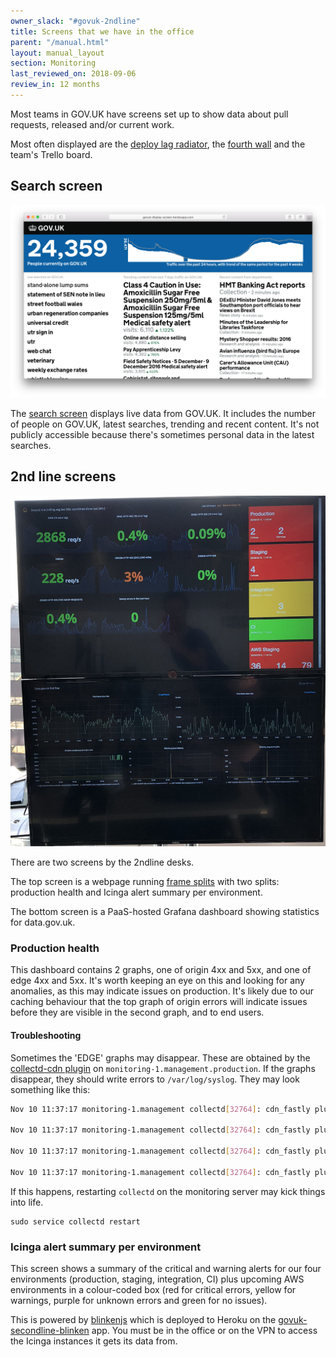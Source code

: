 ```yaml
---
owner_slack: "#govuk-2ndline"
title: Screens that we have in the office
parent: "/manual.html"
layout: manual_layout
section: Monitoring
last_reviewed_on: 2018-09-06
review_in: 12 months
---
```


Most teams in GOV.UK have screens set up to show data about pull requests, released and/or current work.

Most often displayed are the [deploy lag radiator][deploy-lag], the [fourth wall][fourth-wall] and the team's Trello board.

[deploy-lag]: https://github.com/dsingleton/deploy-lag-radiator
[fourth-wall]: https://github.com/alphagov/fourth-wall

## Search screen

![Screen shot of the search screen](images/search-screen.png)

The [search screen][search-screen] displays live data from GOV.UK. It includes the number of people on GOV.UK, latest searches, trending and recent content. It's not publicly accessible because there's sometimes personal data in the latest searches.

[search-screen]: https://github.com/alphagov/govuk-display-screen

## 2nd line screens

![Photo of the 2nd line monitoring screens](images/monitoring.jpg)

There are two screens by the 2ndline desks.

The top screen is a webpage running [frame splits][frame-splits] with two splits: production health and Icinga alert summary per environment.

The bottom screen is a PaaS-hosted Grafana dashboard showing statistics for data.gov.uk.

[frame-splits]: https://github.com/dsingleton/frame-splits

### Production health

This dashboard contains 2 graphs, one of origin 4xx and 5xx, and one of
edge 4xx and 5xx. It's worth keeping an eye on this and looking for any
anomalies, as this may indicate issues on production. It's likely due to
our caching behaviour that the top graph of origin errors will indicate
issues before they are visible in the second graph, and to end users.

[production-health]: https://grafana.publishing.service.gov.uk/#/dashboard/file/2ndline_health.json

#### Troubleshooting

Sometimes the 'EDGE' graphs may disappear. These are obtained by the
[collectd-cdn plugin][collectd-cdn] on
`monitoring-1.management.production`. If the graphs disappear, they
should write errors to `/var/log/syslog`. They may look something like
this:

```sh
Nov 10 11:37:17 monitoring-1.management collectd[32764]: cdn_fastly plugin: Failed to query service: govuk

Nov 10 11:37:17 monitoring-1.management collectd[32764]: cdn_fastly plugin: Failed to query service: tldredirect

Nov 10 11:37:17 monitoring-1.management collectd[32764]: cdn_fastly plugin: Failed to query service: assets

Nov 10 11:37:17 monitoring-1.management collectd[32764]: cdn_fastly plugin: Failed to query service: redirector
```

If this happens, restarting `collectd` on the monitoring server may kick
things into life.

```
sudo service collectd restart
```

[collectd-cdn]: https://github.com/gds-operations/collectd-cdn

### Icinga alert summary per environment

This screen shows a summary of the critical and warning alerts for our four environments (production, staging, integration, CI) plus upcoming AWS environments in a colour-coded box (red for critical errors, yellow for warnings, purple for unknown errors and green for no issues).

This is powered by [blinkenjs][blinkenjs] which is deployed to Heroku on
the [govuk-secondline-blinken][secondline] app. You must be in the office
or on the VPN to access the Icinga instances it gets its data from.

[blinkenjs]: https://github.com/alphagov/blinkenjs
[secondline]: https://govuk-secondline-blinken.herokuapp.com/blinken.html
